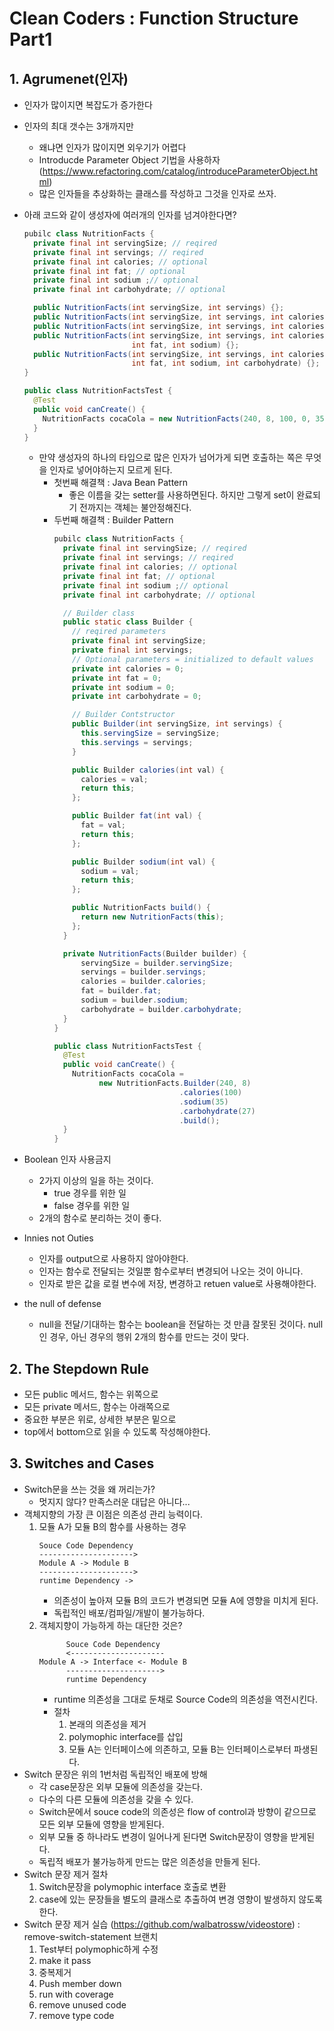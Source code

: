 # Clean Coders : Function Structure Part1

## 1. Agrumenet(인자)
- 인자가 많이지면 복잡도가 증가한다
- 인자의 최대 갯수는 3개까지만
  - 왜냐면 인자가 많이지면 외우기가 어렵다
  - Introducde Parameter Object 기법을 사용하자(https://www.refactoring.com/catalog/introduceParameterObject.html)
  - 많은 인자들을 추상화하는 클래스를 작성하고 그것을 인자로 쓰자.
- 아래 코드와 같이 생성자에 여러개의 인자를 넘겨야한다면?
  ```java
  pubilc class NutritionFacts {
    private final int servingSize; // reqired
    private final int servings; // reqired
    private final int calories; // optional
    private final int fat; // optional
    private final int sodium ;// optional
    private final int carbohydrate; // optional

    public NutritionFacts(int servingSize, int servings) {};
    public NutritionFacts(int servingSize, int servings, int calories) {};
    public NutritionFacts(int servingSize, int servings, int calories) {};
    public NutritionFacts(int servingSize, int servings, int calories
                          int fat, int sodium) {};
    public NutritionFacts(int servingSize, int servings, int calories
                          int fat, int sodium, int carbohydrate) {};
  }
  ```
  ```java
  public class NutritionFactsTest {
    @Test
    public void canCreate() {
      NutritionFacts cocaCola = new NutritionFacts(240, 8, 100, 0, 35, 27);
    }
  }
  ```
  - 만약 생성자의 하나의 타입으로 많은 인자가 넘어가게 되면 호출하는 쪽은 무엇을 인자로 넣어야하는지 모르게 된다.
    - 첫번째 해결책 : Java Bean Pattern
      - 좋은 이름을 갖는 setter를 사용하면된다. 하지만 그렇게 set이 완료되기 전까지는 객체는 불안정해진다.
    - 두번째 해결책 : Builder Pattern
      ```java
      pubilc class NutritionFacts {
        private final int servingSize; // reqired
        private final int servings; // reqired
        private final int calories; // optional
        private final int fat; // optional
        private final int sodium ;// optional
        private final int carbohydrate; // optional

        // Builder class
        public static class Builder {
          // reqired parameters
          private final int servingSize;
          private final int servings;
          // Optional parameters = initialized to default values
          private int calories = 0;
          private int fat = 0;
          private int sodium = 0;
          private int carbohydrate = 0;

          // Builder Contstructor
          public Builder(int servingSize, int servings) {
            this.servingSize = servingSize;
            this.servings = servings;
          }

          public Builder calories(int val) {
            calories = val;
            return this;
          };

          public Builder fat(int val) {
            fat = val;
            return this;
          };

          public Builder sodium(int val) {
            sodium = val;
            return this;
          };

          public NutritionFacts build() {
            return new NutritionFacts(this);
          };
        }

        private NutritionFacts(Builder builder) {
            servingSize = builder.servingSize;
            servings = builder.servings;
            calories = builder.calories;
            fat = builder.fat;
            sodium = builder.sodium;
            carbohydrate = builder.carbohydrate;
        }
      }
      ```
      ```java
      public class NutritionFactsTest {
        @Test
        public void canCreate() {
          NutritionFacts cocaCola =
                new NutritionFacts.Builder(240, 8)
                                  .calories(100)
                                  .sodium(35)
                                  .carbohydrate(27)
                                  .build();
        }
      }
      ```
- Boolean 인자 사용금지
  - 2가지 이상의 일을 하는 것이다.
    - true 경우를 위한 일
    - false 경우를 위한 일
  - 2개의 함수로 분리하는 것이 좋다.
- Innies not Outies
  - 인자를 output으로 사용하지 않아야한다.
  - 인자는 함수로 전달되는 것일뿐 함수로부터 변경되어 나오는 것이 아니다.
  - 인자로 받은 값을 로컬 변수에 저장, 변경하고 retuen value로 사용해야한다.

- the null of defense
  - null을 전달/기대하는 함수는 boolean을 전달하는 것 만큼 잘못된 것이다. null인 경우, 아닌 경우의 행위 2개의 함수를 만드는 것이 맞다.

## 2. The Stepdown Rule
- 모든 public 메서드, 함수는 위쪽으로
- 모든 private 메서드, 함수는 아래쪽으로
- 중요한 부분은 위로, 상세한 부분은 밑으로
- top에서 bottom으로 읽을 수 있도록 작성해야한다.

## 3. Switches and Cases
- Switch문을 쓰는 것을 왜 꺼리는가?
  - 멋지지 않다? 만족스러운 대답은 아니다...
- 객체지향의 가장 큰 이점은 의존성 관리 능력이다.
  1. 모듈 A가 모듈 B의 함수를 사용하는 경우
      ```
      Souce Code Dependency
      --------------------->
      Module A -> Module B
      --------------------->
      runtime Dependency ->
      ```
      - 의존성이 높아져 모듈 B의 코드가 변경되면 모듈 A에 영향을 미치게 된다.
      - 독립적인 배포/컴파일/개발이 불가능하다.
  2. 객체지향이 가능하게 하는 대단한 것은?
      ```
            Souce Code Dependency
            <---------------------
      Module A -> Interface <- Module B
            --------------------->
            runtime Dependency
      ```
      - runtime 의존성을 그대로 둔채로 Source Code의 의존성을 역전시킨다.
      - 절차
        1. 본래의 의존성을 제거
        2. polymophic interface를 삽입
        3. 모듈 A는 인터페이스에 의존하고, 모듈 B는 인터페이스로부터 파생된다.
- Switch 문장은 위의 1번처럼 독립적인 배포에 방해
  - 각 case문장은 외부 모듈에 의존성을 갖는다.
  - 다수의 다른 모듈에 의존성을 갖을 수 있다.
  - Switch문에서 souce code의 의존성은 flow of control과 방향이 같으므로 모든 외부 모듈에 영향을 받게된다.
  - 외부 모듈 중 하나라도 변경이 일어나게 된다면 Switch문장이 영향을 받게된다.
  - 독립적 배포가 불가능하게 만드는 많은 의존성을 만들게 된다.
- Switch 문장 제거 절차
  1. Switch문장을 polymophic interface 호출로 변환
  2. case에 있는 문장들을 별도의 클래스로 추출하여 변경 영향이 발생하지 않도록 한다.
- Switch 문장 제거 실습 (https://github.com/walbatrossw/videostore) : remove-switch-statement 브랜치
  1. Test부터 polymophic하게 수정
  2. make it pass
  3. 중복제거
  4. Push member down
  5. run with coverage
  6. remove unused code
  7. remove type code

